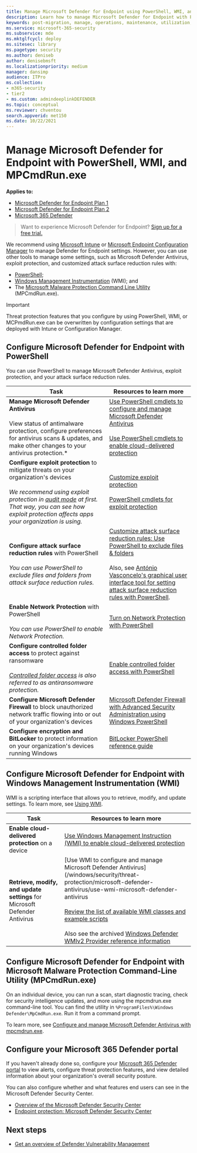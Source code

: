 ```yaml
---
title: Manage Microsoft Defender for Endpoint using PowerShell, WMI, and MPCmdRun.exe
description: Learn how to manage Microsoft Defender for Endpoint with PowerShell, WMI, and MPCmdRun.exe
keywords: post-migration, manage, operations, maintenance, utilization, PowerShell, WMI, MPCmdRun.exe, Microsoft Defender for Endpoint, edr
ms.service: microsoft-365-security
ms.subservice: mde
ms.mktglfcycl: deploy
ms.sitesec: library
ms.pagetype: security
ms.author: deniseb
author: denisebmsft
ms.localizationpriority: medium
manager: dansimp
audience: ITPro
ms.collection: 
- m365-security
- tier2
- ms.custom: admindeeplinkDEFENDER
ms.topic: conceptual
ms.reviewer: chventou
search.appverid: met150
ms.date: 10/22/2021
---
```


# Manage Microsoft Defender for Endpoint with PowerShell, WMI, and MPCmdRun.exe

**Applies to:**
- [Microsoft Defender for Endpoint Plan 1](https://go.microsoft.com/fwlink/?linkid=2154037)
- [Microsoft Defender for Endpoint Plan 2](https://go.microsoft.com/fwlink/?linkid=2154037)
- [Microsoft 365 Defender](https://go.microsoft.com/fwlink/?linkid=2118804)

> Want to experience Microsoft Defender for Endpoint? [Sign up for a free trial.](https://signup.microsoft.com/create-account/signup?products=7f379fee-c4f9-4278-b0a1-e4c8c2fcdf7e&ru=https://aka.ms/MDEp2OpenTrial?ocid=docs-wdatp-exposedapis-abovefoldlink)

We recommend using [Microsoft Intune](/mem/intune/fundamentals/what-is-intune) or [Microsoft Endpoint Configuration Manager](/mem/configmgr/core/understand/introduction) to manage Defender for Endpoint settings. However, you can use other tools to manage some settings, such as Microsoft Defender Antivirus, exploit protection, and customized attack surface reduction rules with:

- [PowerShell](#configure-microsoft-defender-for-endpoint-with-powershell);
- [Windows Management Instrumentation](#configure-microsoft-defender-for-endpoint-with-windows-management-instrumentation-wmi) (WMI); and
- The [Microsoft Malware Protection Command Line Utility](#configure-microsoft-defender-for-endpoint-with-microsoft-malware-protection-command-line-utility-mpcmdrunexe) (MPCmdRun.exe). 

> [!IMPORTANT]
> Threat protection features that you configure by using PowerShell, WMI, or MCPmdRun.exe can be overwritten by configuration settings that are deployed with Intune or Configuration Manager.

## Configure Microsoft Defender for Endpoint with PowerShell

You can use PowerShell to manage Microsoft Defender Antivirus, exploit protection, and your attack surface reduction rules.

|Task|Resources to learn more|
|---|---|
|**Manage Microsoft Defender Antivirus** <br/><br/> View status of antimalware protection, configure preferences for antivirus scans & updates, and make other changes to your antivirus protection.*|[Use PowerShell cmdlets to configure and manage Microsoft Defender Antivirus](/windows/security/threat-protection/microsoft-defender-antivirus/use-powershell-cmdlets-microsoft-defender-antivirus) <br/><br/> [Use PowerShell cmdlets to enable cloud-delivered protection](/windows/security/threat-protection/microsoft-defender-antivirus/enable-cloud-protection-microsoft-defender-antivirus#use-powershell-cmdlets-to-enable-cloud-delivered-protection)|
|**Configure exploit protection** to mitigate threats on your organization's devices <br/><br/> *We recommend using exploit protection in [audit mode](/microsoft-365/security/defender-endpoint/evaluate-exploit-protection#powershell) at first. That way, you can see how exploit protection affects apps your organization is using.*|[Customize exploit protection](/microsoft-365/security/defender-endpoint/customize-exploit-protection) <br/><br/> [PowerShell cmdlets for exploit protection](/microsoft-365/security/defender-endpoint/customize-exploit-protection#powershell-reference)|
|**Configure attack surface reduction rules** with PowerShell <br/><br/> *You can use PowerShell to exclude files and folders from attack surface reduction rules.*|[Customize attack surface reduction rules: Use PowerShell to exclude files & folders](/microsoft-365/security/defender-endpoint/enable-attack-surface-reduction) <br/><br/> Also, see [António Vasconcelo's graphical user interface tool for setting attack surface reduction rules with PowerShell](https://github.com/anvascon/MDATP_PoSh_Scripts/tree/master/ASR%20GUI).|
|**Enable Network Protection** with PowerShell <br/><br/> *You can use PowerShell to enable Network Protection.*|[Turn on Network Protection with PowerShell](/microsoft-365/security/defender-endpoint/enable-network-protection#powershell)|
|**Configure controlled folder access** to protect against ransomware <br/><br/> *[Controlled folder access](/microsoft-365/security/defender-endpoint/controlled-folders) is also referred to as antiransomware protection.*|[Enable controlled folder access with PowerShell](/microsoft-365/security/defender-endpoint/enable-controlled-folders#powershell)|
|**Configure Microsoft Defender Firewall** to block unauthorized network traffic flowing into or out of your organization's devices|[Microsoft Defender Firewall with Advanced Security Administration using Windows PowerShell](/windows/security/threat-protection/windows-firewall/windows-firewall-with-advanced-security-administration-with-windows-powershell)|
|**Configure encryption and BitLocker** to protect information on your organization's devices running Windows|[BitLocker PowerShell reference guide](/powershell/module/bitlocker/)|

## Configure Microsoft Defender for Endpoint with Windows Management Instrumentation (WMI)

WMI is a scripting interface that allows you to retrieve, modify, and update settings. To learn more, see [Using WMI](/windows/win32/wmisdk/using-wmi).

|Task|Resources to learn more|
|---|---|
|**Enable cloud-delivered protection** on a device|[Use Windows Management Instruction (WMI) to enable cloud-delivered protection](/windows/security/threat-protection/microsoft-defender-antivirus/enable-cloud-protection-microsoft-defender-antivirus#use-windows-management-instruction-wmi-to-enable-cloud-delivered-protection)|
|**Retrieve, modify, and update settings** for Microsoft Defender Antivirus|[Use WMI to configure and manage Microsoft Defender Antivirus](/windows/security/threat-protection/microsoft-defender-antivirus/use-wmi-microsoft-defender-antivirus <br/><br/> [Review the list of available WMI classes and example scripts](/previous-versions/windows/desktop/defender/windows-defender-wmiv2-apis-portal) <br/><br/> Also see the archived [Windows Defender WMIv2 Provider reference information](/previous-versions/windows/desktop/defender/windows-defender-wmiv2-apis-portal?redirectedfrom=MSDN)|

## Configure Microsoft Defender for Endpoint with Microsoft Malware Protection Command-Line Utility (MPCmdRun.exe)

On an individual device, you can run a scan, start diagnostic tracing, check for security intelligence updates, and more using the mpcmdrun.exe command-line tool. You can find the utility in `%ProgramFiles%\Windows Defender\MpCmdRun.exe`. Run it from a command prompt.

To learn more, see [Configure and manage Microsoft Defender Antivirus with mpcmdrun.exe](/windows/security/threat-protection/microsoft-defender-antivirus/command-line-arguments-microsoft-defender-antivirus).

## Configure your Microsoft 365 Defender portal

If you haven't already done so, configure your <a href="https://go.microsoft.com/fwlink/p/?linkid=2077139" target="_blank">Microsoft 365 Defender portal</a> to view alerts, configure threat protection features, and view detailed information about your organization's overall security posture.

You can also configure whether and what features end users can see in the Microsoft Defender Security Center.

- [Overview of the Microsoft Defender Security Center](/microsoft-365/security/defender-endpoint/use)
- [Endpoint protection: Microsoft Defender Security Center](/mem/intune/protect/endpoint-protection-windows-10#microsoft-defender-security-center)

## Next steps

- [Get an overview of Defender Vulnerability Management](/microsoft-365/security/defender-endpoint/next-gen-threat-and-vuln-mgt)
